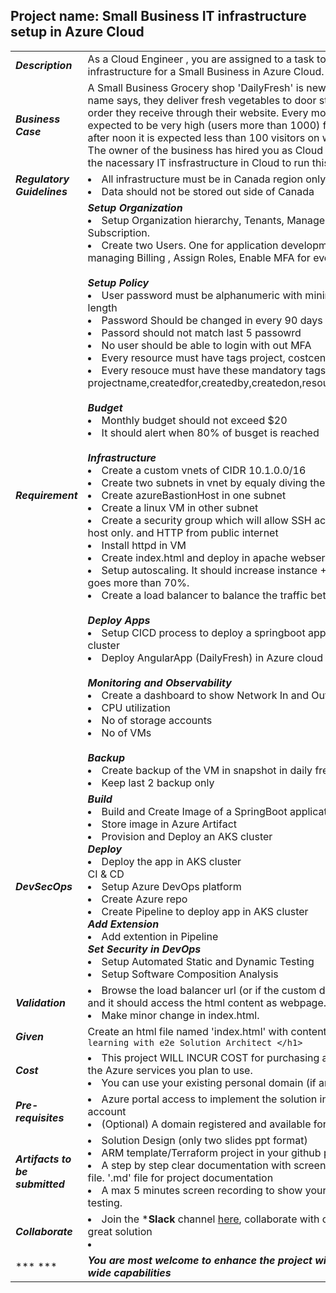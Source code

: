## Project name: Small Business IT infrastructure setup in Azure Cloud

|   |   |
|---|---|
|  ***Description*** |  As a Cloud Engineer , you are assigned to a task to setup required infrastructure for a Small Business in Azure Cloud. | 
| ***Business Case***  |  A Small Business Grocery shop 'DailyFresh' is new in town. As the name says, they deliver fresh vegetables to door steps based on the order they receive through their website. Every morning the traffic is expected to be very high (users more than 1000) for grocery order. after noon it is expected less than 100 visitors on website<br> The owner of the business has hired you as Cloud Engineer to setup the nacessary IT insfrastructure in Cloud to run this business |
|  ***Regulatory Guidelines*** | <li> All infrastructure must be in Canada region only <li> Data should not be stored out side of Canada |
|  ***Requirement*** | ***Setup Organization*** <br> <li> Setup Organization hierarchy, Tenants, Management Group , Subscription. <li> Create two Users. One for application development. Another for managing Billing , Assign Roles, Enable MFA for every users <br><br> ***Setup Policy*** <br> <li> User password must be alphanumeric with minimum 15 max 25 length <li> Password Should be changed in every 90 days <li> Passord should not match last 5 passowrd <li> No user should be able to login with out MFA <li> Every resource must have tags project, costcenter, createdby <li> Every resouce must have these mandatory tags attached. projectname,createdfor,createdby,createdon,resourcename,costcenter  <br><br> ***Budget*** <li> Monthly budget should not exceed $20 <li> It should alert when 80% of busget is reached  <br><br> ***Infrastructure*** <li> Create a custom vnets of CIDR 10.1.0.0/16 <li> Create two subnets in  vnet by equaly diving the ip range <li> Create azureBastionHost in one subnet <li> Create a linux VM in other subnet <li> Create a security group which will allow SSH access from bastion host only. and HTTP from public internet <li> Install httpd in VM <li> Create index.html and deploy in apache webserver <li> Setup autoscaling. It should increase instance +1 when CPU usage goes more than 70%. <li> Create a load balancer to balance the traffic between VMs  <br><br>***Deploy Apps*** <br> <li> Setup CICD process to deploy a springboot application in AKS cluster <li> Deploy AngularApp (DailyFresh) in Azure cloud <br><br> ***Monitoring and Observability*** <li> Create a dashboard to show Network In and Out traffic trend <li> CPU utilization <li> No of storage accounts <li> No of VMs <br><br> ***Backup*** <li> Create backup of the VM in snapshot in daily frequency. <li> Keep last 2 backup only|
| ***DevSecOps***  |  ***Build*** <br> <li> Build and Create Image of a SpringBoot application <li> Store image in Azure Artifact <li> Provision and Deploy an AKS cluster  <br> ***Deploy*** <br><li> Deploy the app in AKS cluster <br> CI & CD <br><li> Setup Azure DevOps platform <li> Create Azure repo <li> Create Pipeline to deploy app in AKS cluster <br> ***Add Extension*** <br><li> Add extention in Pipeline <br> ***Set Security in DevOps*** <br><li> Setup Automated Static and Dynamic Testing <li> Setup Software Composition Analysis |
| ***Validation***  |  <li> Browse the load balancer url (or if the custom domain is mapped) and it should access the html content as webpage. <li> Make minor change in index.html. |
| ***Given***  |  Create an html file named 'index.html' with content > ``` <h1> Happy learning with e2e Solution Architect </h1>  ```  |
| ***Cost***  |  <li> This project WILL INCUR COST for purchasing a domain as well as the Azure services you plan to use. <li> You can use your existing personal domain (if any)|
| ***Pre-requisites***  |  <li> Azure portal access to implement the solution in your own Azure account <li> (Optional) A domain registered and available for use in this project  |
| ***Artifacts to be submitted***  |  <li> Solution Design (only two slides ppt format)  <li> ARM template/Terraform project in your github public repository <li> A step by step clear documentation with screenshot in Markdown file. '.md' file for project documentation  <li> A max 5 minutes screen recording to show your implemetation and testing. |
| ***Collaborate***  |  <li> Join the ***Slack** channel [here](https://talentdevelop-u8d3237.slack.com/archives/C04KCD5HPC1), collaborate with others to create a great solution <li>  |
| *** ***  |  ***You are most welcome to enhance the project with more detail and wide capabilities*** |
  
